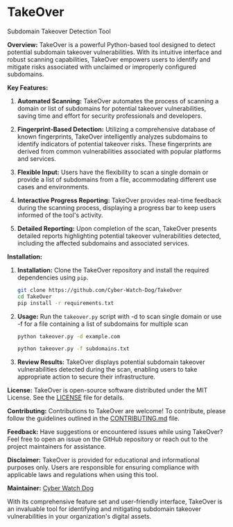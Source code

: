 # TakeOver
Subdomain Takeover Detection Tool

**Overview:**
TakeOver is a powerful Python-based tool designed to detect potential subdomain takeover vulnerabilities. With its intuitive interface and robust scanning capabilities, TakeOver empowers users to identify and mitigate risks associated with unclaimed or improperly configured subdomains.

**Key Features:**
1. **Automated Scanning:** TakeOver automates the process of scanning a domain or list of subdomains for potential takeover vulnerabilities, saving time and effort for security professionals and developers.
  
2. **Fingerprint-Based Detection:** Utilizing a comprehensive database of known fingerprints, TakeOver intelligently analyzes subdomains to identify indicators of potential takeover risks. These fingerprints are derived from common vulnerabilities associated with popular platforms and services.
  
3. **Flexible Input:** Users have the flexibility to scan a single domain or provide a list of subdomains from a file, accommodating different use cases and environments.
  
4. **Interactive Progress Reporting:** TakeOver provides real-time feedback during the scanning process, displaying a progress bar to keep users informed of the tool's activity.
  
5. **Detailed Reporting:** Upon completion of the scan, TakeOver presents detailed reports highlighting potential takeover vulnerabilities detected, including the affected subdomains and associated services.

**Installation:**
1. **Installation:** Clone the TakeOver repository and install the required dependencies using `pip`.
   
   ```sh
   git clone https://github.com/Cyber-Watch-Dog/TakeOver
   cd TakeOver
   pip install -r requirements.txt
   ```

2. **Usage:** Run the `takeover.py` script with -d to scan single domain or use -f for a file containing a list of subdomains for multiple scan 

   ```sh
   python takeover.py -d example.com
   ```
   
   ```sh
   python takeover.py -f subdomains.txt
   ```

3. **Review Results:** TakeOver displays potential subdomain takeover vulnerabilities detected during the scan, enabling users to take appropriate action to secure their infrastructure.

**License:**
TakeOver is open-source software distributed under the MIT License. See the [LICENSE](LICENSE) file for details.

**Contributing:**
Contributions to TakeOver are welcome! To contribute, please follow the guidelines outlined in the [CONTRIBUTING.md](CONTRIBUTING.md) file.

**Feedback:**
Have suggestions or encountered issues while using TakeOver? Feel free to open an issue on the GitHub repository or reach out to the project maintainers for assistance.

**Disclaimer:**
TakeOver is provided for educational and informational purposes only. Users are responsible for ensuring compliance with applicable laws and regulations when using this tool.

**Maintainer:**
[Cyber Watch Dog](https://github.com/Cyber-Watch-Dog)

With its comprehensive feature set and user-friendly interface, TakeOver is an invaluable tool for identifying and mitigating subdomain takeover vulnerabilities in your organization's digital assets.
